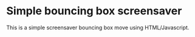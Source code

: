 # Simple bouncing box screensaver

This is a simple screensaver bouncing box move using HTML/Javascript.
